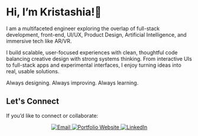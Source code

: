 # Hi, I’m Kristashia!👋

I am a multifaceted engineer exploring the overlap of full-stack development, front-end, UI/UX, Product Design, Artificial Intelligence, and immersive tech like AR/VR.

I build scalable, user-focused experiences with clean, thoughtful code balancing creative design with strong systems thinking. From interactive UIs to full-stack apps and experimental interfaces, I enjoy turning ideas into real, usable solutions.

Always designing. Always improving. Always learning.


## Let's Connect
If you’d like to connect or collaborate:

<p align="center">
  <a href="mailto:hello@kristashia.com">
    <img src="https://img.shields.io/badge/Email-D14836?style=for-the-badge&logo=gmail&logoColor=white" alt="Email" />
  </a>
  
  <a href="https://kristashia.com" target="blank">
    <img src="https://img.shields.io/badge/Portfolio-000000?style=for-the-badge&logo=chrome-browser&logoColor=white" alt="Portfolio Website" />
  </a>
  
  <a href="https://linkedin.com/in/kristashia" target="blank">
    <img src="https://img.shields.io/badge/LinkedIn-0077B5?style=for-the-badge&logo=linkedin&logoColor=white" alt="LinkedIn" />
  </a>
</p>

